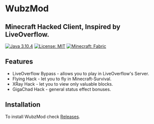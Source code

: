 # WubzMod
## Minecraft Hacked Client, Inspired by LiveOverflow.
[![Java 3.10.4](https://img.shields.io/badge/Java-17-yellow.svg)](https://www.oracle.com/java/technologies/downloads/#java17) [![License: MIT](https://img.shields.io/badge/License-MIT-red.svg)](https://opensource.org/licenses/MIT)
[![Minecraft: Fabric](https://img.shields.io/badge/Minecraft-Fabric-green.svg)](https://fabricmc.net)
## Features
- LiveOverflow Bypass - allows you to play in LiveOverflow's Server.
- Flying Hack - let you to fly in Minecraft-Survival.
- XRay Hack - let you to view only valuable blocks.
- GigaChad Hack - general status effect bonuses.

## Installation
To install WubzMod check [Releases](https://github.com/dkonis/WubzMod/releases).
